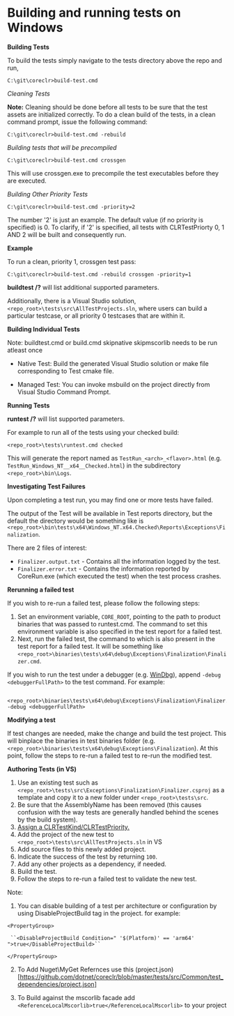 Building and running tests on Windows
=====================================

**Building Tests**        

To build the tests simply navigate to the tests directory above the repo and run,

    C:\git\coreclr>build-test.cmd

*Cleaning Tests*

**Note:** Cleaning should be done before all tests to be sure that the test assets are initialized correctly. To do a clean build of the tests, in a clean command prompt, issue the following command: 

    C:\git\coreclr>build-test.cmd -rebuild

*Building tests that will be precompiled*

    C:\git\coreclr>build-test.cmd crossgen

This will use crossgen.exe to precompile the test executables before they are executed.

*Building Other Priority Tests*

    C:\git\coreclr>build-test.cmd -priority=2

The number '2' is just an example. The default value (if no priority is specified) is 0. To clarify, if '2' is specified, all tests with CLRTestPriorty 0, 1 AND 2 will be built and consequently run.

**Example**

To run a clean, priority 1, crossgen test pass:

    C:\git\coreclr>build-test.cmd -rebuild crossgen -priority=1

**buildtest /?** will list additional supported parameters.

Additionally, there is a Visual Studio solution, `<repo_root>\tests\src\AllTestProjects.sln`, where users can build a particular testcase, or all priority 0 testcases that are within it.

**Building Individual Tests**

Note: buildtest.cmd or build.cmd skipnative skipmscorlib needs to be run atleast once

* Native Test: Build the generated Visual Studio solution or make file corresponding to Test cmake file.
  
* Managed Test: You can invoke msbuild on the project directly from Visual Studio Command Prompt.

**Running Tests**

**runtest /?** will list supported parameters.

For example to run all of the tests using your checked build:

`<repo_root>\tests\runtest.cmd checked`

This will generate the report named as `TestRun_<arch>_<flavor>.html` (e.g. `TestRun_Windows_NT__x64__Checked.html`) in the subdirectory `<repo_root>\bin\Logs`. 

**Investigating Test Failures**

Upon completing a test run, you may find one or more tests have failed.

The output of the Test will be available in Test reports directory, but the default the directory would be something like is `<repo_root>\bin\tests\x64\Windows_NT.x64.Checked\Reports\Exceptions\Finalization`.

There are 2 files of interest: 

- `Finalizer.output.txt` - Contains all the information logged by the test.
- `Finalizer.error.txt`  - Contains the information reported by CoreRun.exe (which executed the test) when the test process crashes.

**Rerunning a failed test**

If you wish to re-run a failed test, please follow the following steps:

1. Set an environment variable, `CORE_ROOT`, pointing to the path to product binaries that was passed to runtest.cmd. The command to set this environment variable is also specified in the test report for a failed test.
2. Next, run the failed test, the command to which is also present in the test report for a failed test. It will be something like `<repo_root>\binaries\tests\x64\debug\Exceptions\Finalization\Finalizer.cmd`.

If you wish to run the test under a debugger (e.g. [WinDbg](http://msdn.microsoft.com/en-us/library/windows/hardware/ff551063(v=vs.85).aspx)), append `-debug <debuggerFullPath>` to the test command. For example:


     <repo_root>\binaries\tests\x64\debug\Exceptions\Finalization\Finalizer.cmd -debug <debuggerFullPath>
    
**Modifying a test**

If test changes are needed, make the change and build the test project. This will binplace the binaries in test binaries folder (e.g. `<repo_root>\binaries\tests\x64\debug\Exceptions\Finalization`). At this point, follow the steps to re-run a failed test to re-run the modified test.

**Authoring Tests (in VS)**


1. Use an existing test such as `<repo_root>\tests\src\Exceptions\Finalization\Finalizer.csproj` as a template and copy it to a new folder under `<repo_root>\tests\src`.
2. Be sure that the AssemblyName has been removed (this causes confusion with the way tests are generally handled behind the scenes by the build system). 
3. [Assign a CLRTestKind/CLRTestPriority.](test-configuration.md)
4. Add the project of the new test to `<repo_root>\tests\src\AllTestProjects.sln` in VS
5. Add source files to this newly added project.
6. Indicate the success of the test by returning `100`.
8. Add any other projects as a dependency, if needed.
9. Build the test.
10. Follow the steps to re-run a failed test to validate the new test.

Note:

1. You can disable building of a test per architecture or configuration by using DisableProjectBuild tag in the project. for example:

  ``<PropertyGroup>``

     ``<DisableProjectBuild Condition=" '$(Platform)' == 'arm64' ">true</DisableProjectBuild>``

  ``</PropertyGroup>``

2. To Add Nuget\MyGet Refernces use this (project.json)[https://github.com/dotnet/coreclr/blob/master/tests/src/Common/test_dependencies/project.json]

3. To Build against the mscorlib facade add  ``<ReferenceLocalMscorlib>true</ReferenceLocalMscorlib>`` to your project
